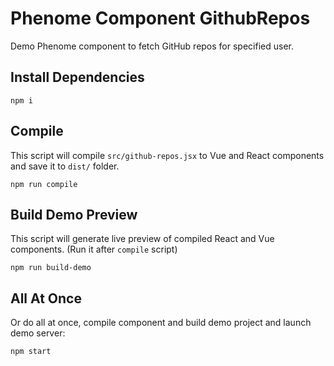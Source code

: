 # Phenome Component GithubRepos

Demo Phenome component to fetch GitHub repos for specified user.

## Install Dependencies
```
npm i
```

## Compile

This script will compile `src/github-repos.jsx` to Vue and React components and save it to `dist/` folder.

```
npm run compile
```

## Build Demo Preview

This script will generate live preview of compiled React and Vue components. (Run it after `compile` script)

```
npm run build-demo
```

## All At Once

Or do all at once, compile component and build demo project and launch demo server:

```
npm start
```
